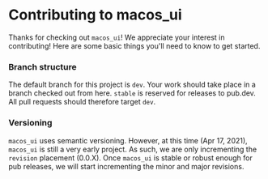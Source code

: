 # Contributing to macos_ui

Thanks for checking out `macos_ui`! We appreciate your interest in contributing! Here are some 
basic things you'll need to know to get started.

### Branch structure

The default branch for this project is `dev`. Your work should take place in a branch checked out
from here. `stable` is reserved for releases to pub.dev. All pull requests should therefore
target `dev`.

### Versioning

`macos_ui` uses semantic versioning. However, at this time (Apr 17, 2021), `macos_ui` is still a 
very early project. As such, we are only incrementing the `revision` placement (0.0.X). Once `macos_ui`
is stable or robust enough for pub releases, we will start incrementing the minor and major revisions.  